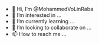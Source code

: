 - 👋 Hi, I’m @MohammedVoLinRaba
- 👀 I’m interested in ...
- 🌱 I’m currently learning ...
- 💞️ I’m looking to collaborate on ...
- 📫 How to reach me ...

<!---
MohammedVoLinRaba/MohammedVoLinRaba is a ✨ special ✨ repository because its `README.md` (this file) appears on your GitHub profile.
You can click the Preview link to take a look at your changes.
--->
